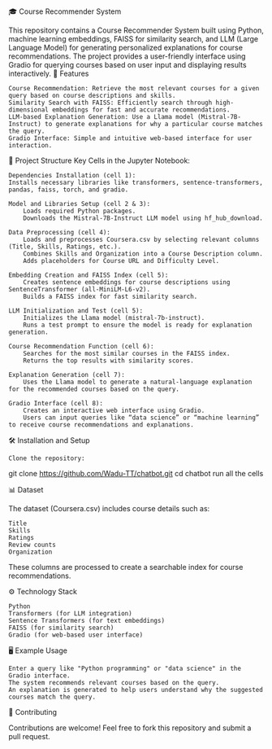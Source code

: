 🎓 Course Recommender System

This repository contains a Course Recommender System built using Python, machine learning embeddings, FAISS for similarity search, and LLM (Large Language Model) for generating personalized explanations for course recommendations. The project provides a user-friendly interface using Gradio for querying courses based on user input and displaying results interactively.
🚀 Features

    Course Recommendation: Retrieve the most relevant courses for a given query based on course descriptions and skills.
    Similarity Search with FAISS: Efficiently search through high-dimensional embeddings for fast and accurate recommendations.
    LLM-based Explanation Generation: Use a Llama model (Mistral-7B-Instruct) to generate explanations for why a particular course matches the query.
    Gradio Interface: Simple and intuitive web-based interface for user interaction.

📂 Project Structure
Key Cells in the Jupyter Notebook:

    Dependencies Installation (cell 1):
    Installs necessary libraries like transformers, sentence-transformers, pandas, faiss, torch, and gradio.

    Model and Libraries Setup (cell 2 & 3):
        Loads required Python packages.
        Downloads the Mistral-7B-Instruct LLM model using hf_hub_download.

    Data Preprocessing (cell 4):
        Loads and preprocesses Coursera.csv by selecting relevant columns (Title, Skills, Ratings, etc.).
        Combines Skills and Organization into a Course Description column.
        Adds placeholders for Course URL and Difficulty Level.

    Embedding Creation and FAISS Index (cell 5):
        Creates sentence embeddings for course descriptions using SentenceTransformer (all-MiniLM-L6-v2).
        Builds a FAISS index for fast similarity search.

    LLM Initialization and Test (cell 5):
        Initializes the Llama model (mistral-7b-instruct).
        Runs a test prompt to ensure the model is ready for explanation generation.

    Course Recommendation Function (cell 6):
        Searches for the most similar courses in the FAISS index.
        Returns the top results with similarity scores.

    Explanation Generation (cell 7):
        Uses the Llama model to generate a natural-language explanation for the recommended courses based on the query.

    Gradio Interface (cell 8):
        Creates an interactive web interface using Gradio.
        Users can input queries like “data science” or “machine learning” to receive course recommendations and explanations.

🛠 Installation and Setup

    Clone the repository:

git clone https://github.com/Wadu-TT/chatbot.git
cd chatbot
run all the cells

📊 Dataset

The dataset (Coursera.csv) includes course details such as:

    Title
    Skills
    Ratings
    Review counts
    Organization

These columns are processed to create a searchable index for course recommendations.

⚙️ Technology Stack

    Python
    Transformers (for LLM integration)
    Sentence Transformers (for text embeddings)
    FAISS (for similarity search)
    Gradio (for web-based user interface)

🖥 Example Usage

    Enter a query like "Python programming" or "data science" in the Gradio interface.
    The system recommends relevant courses based on the query.
    An explanation is generated to help users understand why the suggested courses match the query.

🤝 Contributing

Contributions are welcome! Feel free to fork this repository and submit a pull request.
